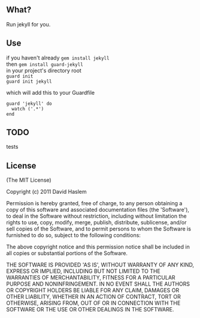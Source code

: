 ## What?
Run jekyll for you.

## Use
if you haven't already `gem install jekyll`  
then `gem install guard-jekyll`  
in your project's directory root  
`guard init`  
`guard init jekyll`  

which will add this to your Guardfile  

    guard 'jekyll' do
      watch ('.*')
    end

## TODO
tests

## License
(The MIT License)

Copyright (c) 2011 David Haslem

Permission is hereby granted, free of charge, to any person obtaining a copy of this software and associated documentation files (the 'Software'), to deal in the Software without restriction, including without limitation the rights to use, copy, modify, merge, publish, distribute, sublicense, and/or sell copies of the Software, and to permit persons to whom the Software is furnished to do so, subject to the following conditions:

The above copyright notice and this permission notice shall be included in all copies or substantial portions of the Software.

THE SOFTWARE IS PROVIDED 'AS IS', WITHOUT WARRANTY OF ANY KIND, EXPRESS OR IMPLIED, INCLUDING BUT NOT LIMITED TO THE WARRANTIES OF MERCHANTABILITY, FITNESS FOR A PARTICULAR PURPOSE AND NONINFRINGEMENT. IN NO EVENT SHALL THE AUTHORS OR COPYRIGHT HOLDERS BE LIABLE FOR ANY CLAIM, DAMAGES OR OTHER LIABILITY, WHETHER IN AN ACTION OF CONTRACT, TORT OR OTHERWISE, ARISING FROM, OUT OF OR IN CONNECTION WITH THE SOFTWARE OR THE USE OR OTHER DEALINGS IN THE SOFTWARE.
